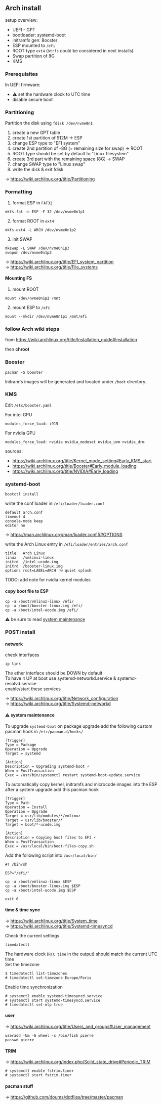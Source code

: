 ## Arch install

setup overview:

- UEFI - GPT
- bootloader: systemd-boot
- initramfs gen: Booster
- ESP mounted to `/efi`
- ROOT type `ext4` (`btrfs` could be considered in next installs)
- Swap partition of 8G
- KMS

### Prerequisites

In UEFI firmware:

- ⚠ set the hardware clock to UTC time
- disable secure boot

### Partitioning

Partition the disk using `fdisk /dev/nvme0n1`

1. create a new GPT table
2. create 1st partition of 512M → ESP
3. change ESP type to "EFI system"
4. create 2nd partition of -8G (= remaining size for swap) → ROOT
5. ROOT type should be set by default to "Linux filesystem"
6. create 3rd part with the remaining space (8G) → SWAP
7. change SWAP type to "Linux swap"
8. write the disk & exit fdisk

→ https://wiki.archlinux.org/title/Partitioning

### Formatting

1. format ESP in `FAT32`

```
mkfs.fat -n ESP -F 32 /dev/nvme0n1p1
```

2. format ROOT in `ext4`

```
mkfs.ext4 -L ARCH /dev/nvme0n1p2
```

3. init SWAP

```
mkswap -L SWAP /dev/nvme0n1p3
swapon /dev/nvme0n1p3
```

→ https://wiki.archlinux.org/title/EFI_system_partition \
→ https://wiki.archlinux.org/title/File_systems

#### Mounting FS

1. mount ROOT

```
mount /dev/nvme0n1p2 /mnt
```

2. mount ESP to `/efi`

```
mount --mkdir /dev/nvme0n1p1 /mnt/efi
```

### follow Arch wiki steps

from https://wiki.archlinux.org/title/Installation_guide#Installation

then **chroot**

### Booster

```
pacman -S booster
```

Initramfs images will be generated and located under `/boot`
directory.

### KMS

Edit `/etc/booster.yaml`

For intel GPU

```
modules_force_load: i915
```

For nvidia GPU

```
modules_force_load: nvidia nvidia_modeset nvidia_uvm nvidia_drm
```

sources:

- https://wiki.archlinux.org/title/Kernel_mode_setting#Early_KMS_start
- https://wiki.archlinux.org/title/Booster#Early_module_loading
- https://wiki.archlinux.org/title/NVIDIA#Early_loading

### systemd-boot

```
bootctl install
```

write the conf loader in `/efi/loader/loader.conf`

```
default arch.conf
timeout 4
console-mode keep
editor no
```

→ https://man.archlinux.org/man/loader.conf.5#OPTIONS

write the Arch Linux entry in `/efi/loader/entries/arch.conf`

```
title   Arch Linux
linux   /vmlinuz-linux
initrd  /intel-ucode.img
initrd  /booster-linux.img
options root=LABEL=ARCH rw quiet splash
```

TODO: add note for nvidia kernel modules

#### copy boot file to ESP

```
cp -a /boot/vmlinuz-linux /efi/
cp -a /boot/booster-linux.img /efi/
cp -a /boot/intel-ucode.img /efi/
```

⚠ be sure to read [system maintenance](#-system-maintenance)

### POST install

#### network

check interfaces

```
ip link
```

The ether interface should be DOWN by default\
To have it UP at boot use systemd-networkd.service & systemd-resolvd.service\
enable/start these services

→ https://wiki.archlinux.org/title/Network_configuration \
→ https://wiki.archlinux.org/title/Systemd-networkd

#### ⚠ system maintenance

To upgrade `systemd-boot` on package upgrade add the
following custom pacman hook in `/etc/pacman.d/hooks/`

```
[Trigger]
Type = Package
Operation = Upgrade
Target = systemd

[Action]
Description = Upgrading systemd-boot ⚡
When = PostTransaction
Exec = /usr/bin/systemctl restart systemd-boot-update.service
```

To automatically copy kernel, initramfs and microcode images into
the ESP after a system upgrade add this pacman hook

```
[Trigger]
Type = Path
Operation = Install
Operation = Upgrade
Target = usr/lib/modules/*/vmlinuz
Target = usr/lib/booster/*
Target = boot/*-ucode.img

[Action]
Description = Copying boot files to EFI ⚡
When = PostTransaction
Exec = /usr/local/bin/boot-files-copy.sh
```

Add the following script into `/usr/local/bin/`

```
#! /bin/sh

ESP="/efi/"

cp -a /boot/vmlinuz-linux $ESP
cp -a /boot/booster-linux.img $ESP
cp -a /boot/intel-ucode.img $ESP

exit 0
```

#### time & time sync

→ https://wiki.archlinux.org/title/System_time \
→ https://wiki.archlinux.org/title/Systemd-timesyncd

Check the current settings

```
timedatectl
```

The hardware clock (`RTC time` in the output) should match the current UTC time \
Set the timezone

```
$ timedatectl list-timezones
# timedatectl set-timezone Europe/Paris
```

Enable time synchronization

```
# systemctl enable systemd-timesyncd.service
# systemctl start systemd-timesyncd.service
# timedatectl set-ntp true
```

#### user

→ https://wiki.archlinux.org/title/Users_and_groups#User_management

```
useradd -Um -G wheel -s /bin/fish pierre
passwd pierre
```

#### TRIM

→ https://wiki.archlinux.org/index.php/Solid_state_drive#Periodic_TRIM

```
# systemctl enable fstrim.timer
# systemctl start fstrim.timer
```

#### pacman stuff

→ https://github.com/doums/dotfiles/tree/master/pacman
